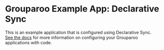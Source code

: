 # Grouparoo Example App: Declarative Sync

This is an example application that is configured using Declarative Sync. [See the docs](https://www.grouparoo.com/docs/config/code-config) for more information on configuring your Grouparoo applications with code.
